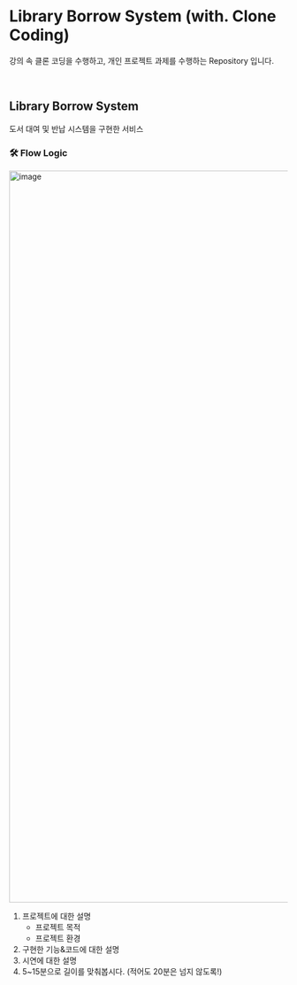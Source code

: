 # Library Borrow System (with. Clone Coding)
강의 속 클론 코딩을 수행하고, 개인 프로젝트 과제를 수행하는 Repository 입니다.

<br/>

## Library Borrow System
도서 대여 및 반납 시스템을 구현한 서비스

### 🛠 Flow Logic

<img width="1322" alt="image" src="https://user-images.githubusercontent.com/55437339/205482448-78c01f67-169a-41a6-9624-3662395441d3.png">



1. 프로젝트에 대한 설명
    - 프로젝트 목적
    - 프로젝트 환경
2. 구현한 기능&코드에 대한 설명
3. 시연에 대한 설명
4. 5~15분으로 길이를 맞춰봅시다. (적어도 20분은 넘지 않도록!)
